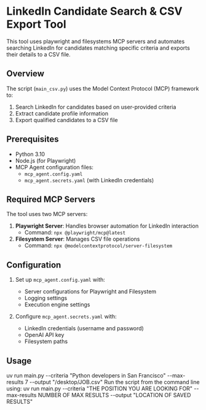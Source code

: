 # LinkedIn Candidate Search & CSV Export Tool

This tool uses playwright and filesystems MCP servers and automates searching LinkedIn for candidates matching specific criteria and exports their details to a CSV file.

## Overview

The script (`main_csv.py`) uses the Model Context Protocol (MCP) framework to:
1. Search LinkedIn for candidates based on user-provided criteria
2. Extract candidate profile information
3. Export qualified candidates to a CSV file

## Prerequisites

- Python 3.10
- Node.js (for Playwright)
- MCP Agent configuration files:
  - `mcp_agent.config.yaml`
  - `mcp_agent.secrets.yaml` (with LinkedIn credentials)

## Required MCP Servers

The tool uses two MCP servers:
1. **Playwright Server**: Handles browser automation for LinkedIn interaction
   - Command: `npx @playwright/mcp@latest`
2. **Filesystem Server**: Manages CSV file operations
   - Command: `npx @modelcontextprotocol/server-filesystem`

## Configuration

1. Set up `mcp_agent.config.yaml` with:
   - Server configurations for Playwright and Filesystem
   - Logging settings
   - Execution engine settings

2. Configure `mcp_agent.secrets.yaml` with:
   - LinkedIn credentials (username and password)
   - OpenAI API key
   - Filesystem paths

## Usage
uv run main.py --criteria "Python developers in San Francisco" --max-results 7 --output "/desktop/JOB.csv"
Run the script from the command line using: uv run main.py --criteria "THE POSITION YOU ARE LOOKING FOR" --max-results NUMBER OF MAX RESULTS --output "LOCATION OF SAVED RESULTS"
